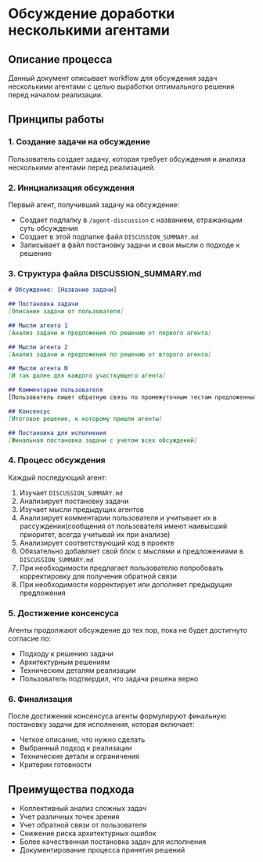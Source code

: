 # Обсуждение доработки несколькими агентами

## Описание процесса

Данный документ описывает workflow для обсуждения задач несколькими агентами с целью выработки оптимального решения перед началом реализации.

## Принципы работы

### 1. Создание задачи на обсуждение

Пользователь создает задачу, которая требует обсуждения и анализа несколькими агентами перед реализацией.

### 2. Инициализация обсуждения

Первый агент, получивший задачу на обсуждение:
- Создает подпапку в `/agent-discussion` с названием, отражающим суть обсуждения
- Создает в этой подпапке файл `DISCUSSION_SUMMARY.md`
- Записывает в файл постановку задачи и свои мысли о подходе к решению

### 3. Структура файла DISCUSSION_SUMMARY.md

```markdown
# Обсуждение: [Название задачи]

## Постановка задачи
[Описание задачи от пользователя]

## Мысли агента 1
[Анализ задачи и предложения по решению от первого агента]

## Мысли агента 2
[Анализ задачи и предложения по решению от второго агента]

## Мысли агента N
[И так далее для каждого участвующего агента]

## Комментарии пользователя
[Пользователь пишет обратную связь по промежуточным тестам предложенных решений

## Консенсус
[Итоговое решение, к которому пришли агенты]

## Постановка для исполнения
[Финальная постановка задачи с учетом всех обсуждений]
```

### 4. Процесс обсуждения

Каждый последующий агент:
1. Изучает `DISCUSSION_SUMMARY.md`
2. Анализирует постановку задачи
3. Изучает мысли предыдущих агентов
4. Анализирует комментарии пользователя и учитывает их в рассуждении(сообщения от пользователя имеют наивысший приоритет, всегда учитывай их при анализе)
5. Анализирует соответствующий код в проекте
6. Обязательно добавляет свой блок с мыслями и предложениями в `DISCUSSION_SUMMARY.md`
7. При необходимости предлагает пользователю попробовать корректировку для получения обратной связи
8. При необходимости корректирует или дополняет предыдущие предложения

### 5. Достижение консенсуса

Агенты продолжают обсуждение до тех пор, пока не будет достигнуто согласие по:
- Подходу к решению задачи
- Архитектурным решениям
- Техническим деталям реализации
- Пользователь подтвердил, что задача решена верно

### 6. Финализация

После достижения консенсуса агенты формулируют финальную постановку задачи для исполнения, которая включает:
- Четкое описание, что нужно сделать
- Выбранный подход к реализации
- Технические детали и ограничения
- Критерии готовности

## Преимущества подхода

- Коллективный анализ сложных задач
- Учет различных точек зрения
- Учет обратной связи от пользователя
- Снижение риска архитектурных ошибок
- Более качественная постановка задач для исполнения
- Документирование процесса принятия решений
